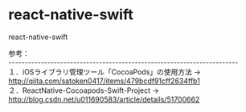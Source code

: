 # react-native-swift

react-native-swift

参考：<br/>
-----------------------------------------------------------------------<br/>
１．iOSライブラリ管理ツール「CocoaPods」の使用方法 →　<link>http://qiita.com/satoken0417/items/479bcdf91cff2634ffb1</link>
<br/>
２．ReactNative-Cocoapods-Swift-Project →　<link>http://blog.csdn.net/u011690583/article/details/51700662</link>
